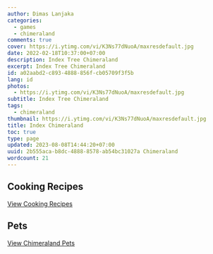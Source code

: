 ```yaml
---
author: Dimas Lanjaka
categories:
  - games
  - chimeraland
comments: true
cover: https://i.ytimg.com/vi/K3Ns77dNuoA/maxresdefault.jpg
date: 2022-02-18T10:37:00+07:00
description: Index Tree Chimeraland
excerpt: Index Tree Chimeraland
id: a02aabd2-c893-4888-856f-cb05709f3f5b
lang: id
photos:
  - https://i.ytimg.com/vi/K3Ns77dNuoA/maxresdefault.jpg
subtitle: Index Tree Chimeraland
tags:
  - chimeraland
thumbnail: https://i.ytimg.com/vi/K3Ns77dNuoA/maxresdefault.jpg
title: Index Chimeraland
toc: true
type: page
updated: 2023-08-08T14:44:20+07:00
uuid: 2b555aca-b8dc-4888-8578-ab54bc31027a Chimeraland
wordcount: 21
---
```


<!-- include index2/update.html -->

## Cooking Recipes
[View Cooking Recipes](Recipes.md)

## Pets
[View Chimeraland Pets](Pets.md)
